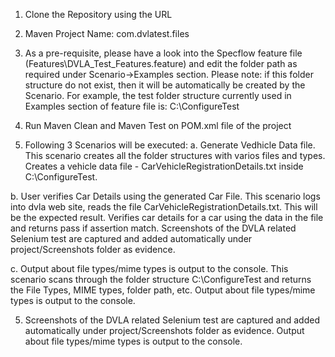 1. Clone the Repository using the URL

2. Maven Project Name: com.dvlatest.files

3. As a pre-requisite, please have a look into the Specflow feature file (Features\DVLA_Test_Features.feature) and edit the folder path as required under Scenario->Examples section.
Please note: if this folder structure do not exist, then it will be automatically be created by the Scenario.
For example, the test folder structure currently used in Examples section of feature file is: C:\ConfigureTest

3. Run Maven Clean and Maven Test on POM.xml file of the project

4. Following 3 Scenarios will be executed:
  a. Generate Vedhicle Data file.
      This scenario creates all the folder structures with varios files and types.
      Creates a vehicle data file - CarVehicleRegistrationDetails.txt inside C:\ConfigureTest.
      
  b. User verifies Car Details using the generated Car File.
      This scenario logs into dvla web site, reads the file CarVehicleRegistrationDetails.txt.  This will be the expected result.
      Verifies car details for a car using the data in the file and returns pass if assertion match.
      Screenshots of the DVLA related Selenium test are captured and added automatically under project/Screenshots folder as evidence.
  
  c. Output about file types/mime types is output to the console.
      This scenario scans through the folder structure C:\ConfigureTest and returns the File Types, MIME types, folder path, etc.
      Output about file types/mime types is output to the console.
  
5. Screenshots of the DVLA related Selenium test are captured and added automatically under project/Screenshots folder as evidence. Output about file types/mime types is output to the console.